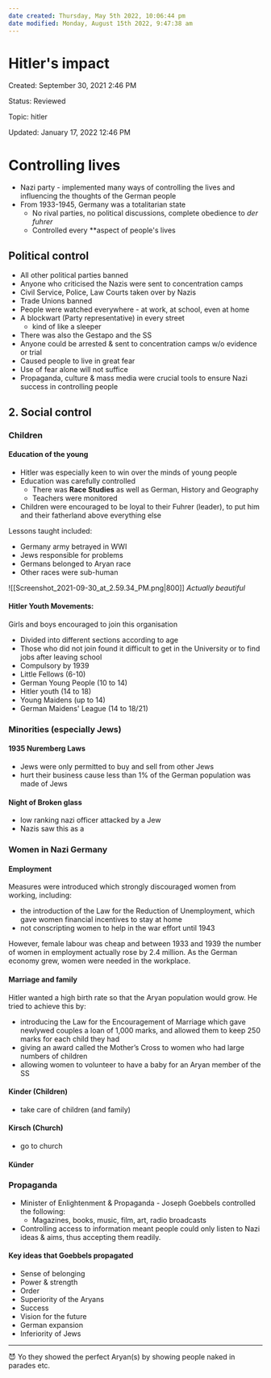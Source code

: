 ```yaml
---
date created: Thursday, May 5th 2022, 10:06:44 pm
date modified: Monday, August 15th 2022, 9:47:38 am
---
```


# Hitler's impact

Created: September 30, 2021 2:46 PM

Status: Reviewed

Topic: hitler

Updated: January 17, 2022 12:46 PM

# Controlling lives

- Nazi party - implemented many ways of controlling the lives and influencing the thoughts of the German people
- From 1933-1945, Germany was a totalitarian state
    - No rival parties, no political discussions, complete obedience to *der fuhrer*
    - Controlled every **aspect of people's lives

## Political control

- All other political parties banned
- Anyone who criticised the Nazis were sent to concentration camps
- Civil Service, Police, Law Courts taken over by Nazis
- Trade Unions banned
- People were watched everywhere - at work, at school, even at home
- A blockwart (Party representative) in every street
	- kind of like a sleeper
- There was also the Gestapo and the SS
- Anyone could be arrested & sent to concentration camps w/o evidence or trial
- Caused people to live in great fear
- Use of fear alone will not suffice
- Propaganda, culture & mass media were crucial tools to ensure Nazi success in controlling people

## 2. Social control

### Children

#### Education of the young

- Hitler was especially keen to win over the minds of young people
- Education was carefully controlled
    - There was **Race Studies** as well as German, History and Geography
    - Teachers were monitored
- Children were encouraged to be loyal to their Fuhrer (leader), to put him and their fatherland above everything else

Lessons taught included:

- Germany army betrayed in WWI
- Jews responsible for problems
- Germans belonged to Aryan race
- Other races were sub-human

![[Screenshot_2021-09-30_at_2.59.34_PM.png|800]]
*Actually beautiful*

#### Hitler Youth Movements:

Girls and boys encouraged to join this organisation

- Divided into different sections according to age
- Those who did not join found it difficult to get in the University or to find jobs after leaving school
- Compulsory by 1939
- Little Fellows (6-10)
- German Young People (10 to 14)
- Hitler youth (14 to 18)
- Young Maidens (up to 14)
- German Maidens' League (14 to 18/21)

### Minorities (especially Jews)

#### 1935 Nuremberg Laws

- Jews were only permitted to buy and sell from other Jews
- hurt their business cause less than 1% of the German population was made of Jews

#### Night of Broken glass

- low ranking nazi officer attacked by a Jew
- Nazis saw this as a 
### Women in Nazi Germany

#### Employment

Measures were introduced which strongly discouraged women from working, including:

- the introduction of the Law for the Reduction of Unemployment, which gave women financial incentives to stay at home
- not conscripting women to help in the war effort until 1943

However, female labour was cheap and between 1933 and 1939 the number of women in employment actually rose by 2.4 million. As the German economy grew, women were needed in the workplace.

#### Marriage and family

Hitler wanted a high birth rate so that the Aryan population would grow. He tried to achieve this by:

- introducing the Law for the Encouragement of Marriage which gave newlywed couples a loan of 1,000 marks, and allowed them to keep 250 marks for each child they had
- giving an award called the Mother’s Cross to women who had large numbers of children
- allowing women to volunteer to have a baby for an Aryan member of the SS

#### Kinder (Children)

- take care of children (and family)

#### Kirsch (Church)

- go to church

#### Künder

### Propaganda

- Minister of Enlightenment & Propaganda - Joseph Goebbels controlled the following:
    - Magazines, books, music, film, art, radio broadcasts
- Controlling access to information meant people could only listen to Nazi ideas & aims, thus accepting them readily.

#### Key ideas that Goebbels propagated

- Sense of belonging
- Power & strength
- Order
- Superiority of the Aryans
- Success
- Vision for the future
- German expansion
- Inferiority of Jews
---
<aside>
😈 Yo they showed the perfect Aryan(s) by showing people naked in parades etc.

</aside>